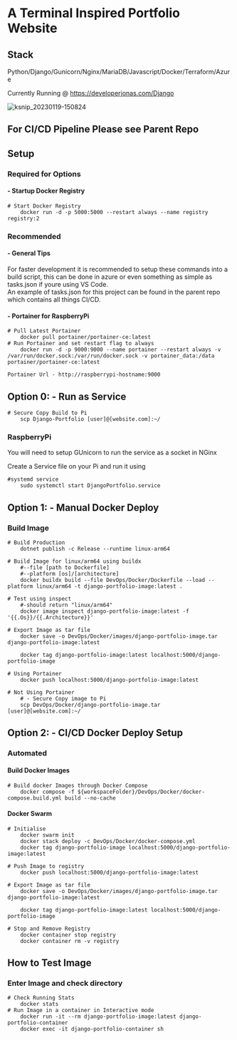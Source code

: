 # A Terminal Inspired Portfolio Website

## Stack

Python/Django/Gunicorn/Nginx/MariaDB/Javascript/Docker/Terraform/Azure

Currently Running @ <https://developerjonas.com/Django>

![ksnip_20230119-150824](https://user-images.githubusercontent.com/110714003/213353015-9f0cab28-845e-4e02-9ce1-3397e5c52c7b.png)

## For CI/CD Pipeline Please see Parent Repo

## Setup

### Required for Options

#### - Startup Docker Registry

```Shell
# Start Docker Registry
    docker run -d -p 5000:5000 --restart always --name registry registry:2
```

### Recommended

#### - General Tips

For faster development it is recommended to setup these commands into a build script, this can be done in azure or even something as simple as tasks.json if youre using VS Code.  
An example of tasks.json for this project can be found in the parent repo which contains all things CI/CD.

#### - Portainer for RaspberryPi

```Shell
# Pull Latest Portainer
    docker pull portainer/portainer-ce:latest
# Run Portainer and set restart flag to always
    docker run -d -p 9000:9000 --name portainer --restart always -v /var/run/docker.sock:/var/run/docker.sock -v portainer_data:/data portainer/portainer-ce:latest
```

```Portainer Url - http://raspberrypi-hostname:9000```

## Option 0: - Run as Service

```Shell
# Secure Copy Build to Pi
    scp Django-Portfolio [user]@[website.com]:~/
```

### RaspberryPi

You will need to setup GUnicorn to run the service as a socket in NGinx

Create a Service file on your Pi and run it using  

```Shell
#systemd service
    sudo systemctl start DjangoPortfolio.service
```

## Option 1: - Manual Docker Deploy

### Build Image

```Shell
# Build Production 
    dotnet publish -c Release --runtime linux-arm64

# Build Image for linux/arm64 using buildx
    #--file [path to Dockerfile]
    #--platform [os]/[architecture]
    docker buildx build --file DevOps/Docker/Dockerfile --load --platform linux/arm64 -t django-portfolio-image:latest .

# Test using inspect
    #-should return "linux/arm64"
    docker image inspect django-portfolio-image:latest -f '{{.Os}}/{{.Architecture}}'

# Export Image as tar file
    docker save -o DevOps/Docker/images/django-portfolio-image.tar django-portfolio-image:latest

    docker tag django-portfolio-image:latest localhost:5000/django-portfolio-image

# Using Portainer
    docker push localhost:5000/django-portfolio-image:latest

# Not Using Portainer
    # - Secure Copy image to Pi
    scp DevOps/Docker/django-portfolio-image.tar [user]@[website.com]:~/

```

## Option 2: - CI/CD Docker Deploy Setup

### Automated

#### Build Docker Images

```Shell
# Build docker Images through Docker Compose
    docker compose -f ${workspaceFolder}/DevOps/Docker/docker-compose.build.yml build --no-cache
```

#### Docker Swarm

```Shell
# Initialise
    docker swarm init
    docker stack deploy -c DevOps/Docker/docker-compose.yml
    docker tag django-portfolio-image localhost:5000/django-portfolio-image:latest

# Push Image to registry
    docker push localhost:5000/django-portfolio-image:latest

# Export Image as tar file
    docker save -o DevOps/Docker/images/django-portfolio-image.tar django-portfolio-image:latest

    docker tag django-portfolio-image:latest localhost:5000/django-portfolio-image
```

```Shell
# Stop and Remove Registry
    docker container stop registry
    docker container rm -v registry
```

## How to Test Image

### Enter Image and check directory

```Shell
# Check Running Stats
    docker stats
# Run Image in a container in Interactive mode
    docker run -it --rm django-portfolio-image:latest django-portfolio-container
    docker exec -it django-portfolio-container sh
```
